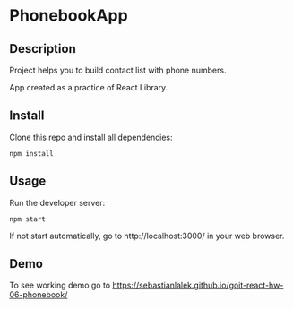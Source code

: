 # PhonebookApp

## Description

Project helps you to build contact list with phone numbers.

App created as a practice of React Library.

## Install

Clone this repo and install all dependencies:

`npm install`

## Usage

Run the developer server:

`npm start`

If not start automatically, go to http://localhost:3000/ in your web browser.

## Demo

To see working demo go to
https://sebastianlalek.github.io/goit-react-hw-06-phonebook/

